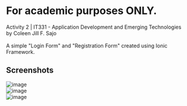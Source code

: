 # For academic purposes ONLY.
Activity 2 | IT331 - Application Development and Emerging Technologies <br/>
by Coleen Jill F. Sajo <br /><br/>
A simple "Login Form" and "Registration Form" created using Ionic Framework.

## Screenshots
![image](https://user-images.githubusercontent.com/108327605/180154574-98bf0e7d-f7ad-48ae-b408-a5a3ef409d97.png) <br/>
![image](https://user-images.githubusercontent.com/108327605/180154638-cac1a2c5-a036-4c17-bec0-9f0816293ad5.png) <br/>
![image](https://user-images.githubusercontent.com/108327605/180154682-fee09e7e-8248-42ac-8cee-e96c53abb2e6.png) <br/>


